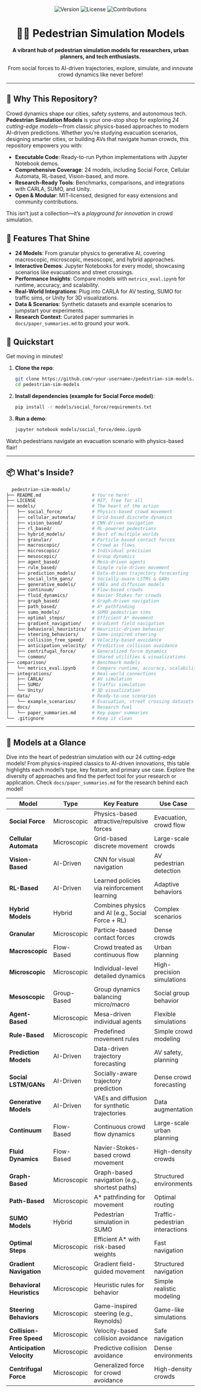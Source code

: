 <p align="center">
  <img src="https://img.shields.io/badge/Version-1.0-blue.svg" alt="Version">
  <img src="https://img.shields.io/badge/License-MIT-green.svg" alt="License">
  <img src="https://img.shields.io/badge/Contributions-Welcome-orange.svg" alt="Contributions">
</p>

<h1 align="center">🚶‍♂️ Pedestrian Simulation Models</h1>
<p align="center">
  <strong>A vibrant hub of pedestrian simulation models for researchers, urban planners, and tech enthusiasts.</strong>
</p>
<p align="center">
  From social forces to AI-driven trajectories, explore, simulate, and innovate crowd dynamics like never before!
</p>

---

## 🌟 Why This Repository?

Crowd dynamics shape our cities, safety systems, and autonomous tech. **Pedestrian Simulation Models** is your one-stop shop for exploring *24 cutting-edge models*—from classic physics-based approaches to modern AI-driven predictions. Whether you're studying evacuation scenarios, designing smarter cities, or building AVs that navigate human crowds, this repository empowers you with:

- **Executable Code**: Ready-to-run Python implementations with Jupyter Notebook demos.
- **Comprehensive Coverage**: 24 models, including Social Force, Cellular Automata, RL-based, Vision-based, and more.
- **Research-Ready Tools**: Benchmarks, comparisons, and integrations with CARLA, SUMO, and Unity.
- **Open & Modular**: MIT-licensed, designed for easy extensions and community contributions.

This isn’t just a collection—it’s a *playground for innovation* in crowd simulation.

## 🎨 Features That Shine

- **24 Models**: From granular physics to generative AI, covering macroscopic, microscopic, mesoscopic, and hybrid approaches.
- **Interactive Demos**: Jupyter Notebooks for every model, showcasing scenarios like evacuations and street crossings.
- **Performance Insights**: Compare models with `metrics_eval.ipynb` for runtime, accuracy, and scalability.
- **Real-World Integrations**: Plug into CARLA for AV testing, SUMO for traffic sims, or Unity for 3D visualizations.
- **Data & Scenarios**: Synthetic datasets and example scenarios to jumpstart your experiments.
- **Research Context**: Curated paper summaries in `docs/paper_summaries.md` to ground your work.

## 🚀 Quickstart

Get moving in minutes!

1. **Clone the repo**:
   ```bash
   git clone https://github.com/<your-username>/pedestrian-sim-models.git
   cd pedestrian-sim-models
   ```
2. **Install dependencies (example for Social Force model)**:
   ```bash
   pip install -r models/social_force/requirements.txt
   ```
3. **Run a demo**:
    ```bash
   jupyter notebook models/social_force/demo.ipynb
   ```
Watch pedestrians navigate an evacuation scenario with physics-based flair!

---

## 📦 What's Inside?
 ```bash
   pedestrian-sim-models/
├── README.md                   # You're here!
├── LICENSE                     # MIT, free for all
├── models/                     # The heart of the action
│   ├── social_force/           # Physics-based crowd movement
│   ├── cellular_automata/      # Grid-based discrete dynamics
│   ├── vision_based/           # CNN-driven navigation
│   ├── rl_based/               # RL-powered pedestrians
│   ├── hybrid_models/          # Best of multiple worlds
│   ├── granular/               # Particle-based contact forces
│   ├── macroscopic/            # Crowd as flows
│   ├── microscopic/            # Individual precision
│   ├── mesoscopic/             # Group dynamics
│   ├── agent_based/            # Mesa-driven agents
│   ├── rule_based/             # Simple rule-driven movement
│   ├── prediction_models/      # Data-driven trajectory forecasting
│   ├── social_lstm_gans/       # Socially-aware LSTMs & GANs
│   ├── generative_models/      # VAEs and diffusion models
│   ├── continuum/              # Flow-based crowds
│   ├── fluid_dynamics/         # Navier-Stokes for crowds
│   ├── graph_based/            # Graph-driven navigation
│   ├── path_based/             # A* pathfinding
│   ├── sumo_models/            # SUMO pedestrian sims
│   ├── optimal_steps/          # Efficient A* movement
│   ├── gradient_navigation/    # Gradient field navigation
│   ├── behavioral_heuristics/  # Heuristic-driven behavior
│   ├── steering_behaviors/     # Game-inspired steering
│   ├── collision_free_speed/   # Velocity-based avoidance
│   ├── anticipation_velocity/  # Predictive collision avoidance
│   ├── centrifugal_force/      # Generalized force dynamics
│   └── common/                 # Shared utilities & visualizations
├── comparison/                 # Benchmark models
│   └── metrics_eval.ipynb      # Compare runtime, accuracy, scalability
├── integrations/               # Real-world connections
│   ├── CARLA/                  # AV simulation
│   ├── SUMO/                   # Traffic simulation
│   └── Unity/                  # 3D visualization
├── data/                       # Ready-to-use scenarios
│   └── example_scenarios/      # Evacuation, street crossing datasets
├── docs/                       # Research fuel
│   └── paper_summaries.md      # Key paper summaries
└── .gitignore                  # Keep it clean
   ```
---

## 🧠 Models at a Glance

Dive into the heart of pedestrian simulation with our 24 cutting-edge models! From physics-inspired classics to AI-driven innovations, this table highlights each model’s type, key feature, and primary use case. Explore the diversity of approaches and find the perfect tool for your research or application. Check `docs/paper_summaries.md` for the research behind each model!

| Model | Type | Key Feature | Use Case |
|-------|------|-------------|----------|
| **Social Force** | Microscopic | Physics-based attractive/repulsive forces | Evacuation, crowd flow |
| **Cellular Automata** | Microscopic | Grid-based discrete movement | Large-scale crowds |
| **Vision-Based** | AI-Driven | CNN for visual navigation | AV pedestrian detection |
| **RL-Based** | AI-Driven | Learned policies via reinforcement learning | Adaptive behaviors |
| **Hybrid Models** | Hybrid | Combines physics and AI (e.g., Social Force + RL) | Complex scenarios |
| **Granular** | Microscopic | Particle-based contact forces | Dense crowds |
| **Macroscopic** | Flow-Based | Crowd treated as continuous flow | Urban planning |
| **Microscopic** | Microscopic | Individual-level detailed dynamics | High-precision simulations |
| **Mesoscopic** | Group-Based | Group dynamics balancing micro/macro | Social group behavior |
| **Agent-Based** | Microscopic | Mesa-driven individual agents | Flexible simulations |
| **Rule-Based** | Microscopic | Predefined movement rules | Simple crowd modeling |
| **Prediction Models** | AI-Driven | Data-driven trajectory forecasting | AV safety, planning |
| **Social LSTM/GANs** | AI-Driven | Socially-aware trajectory prediction | Dense crowd forecasting |
| **Generative Models** | AI-Driven | VAEs and diffusion for synthetic trajectories | Data augmentation |
| **Continuum** | Flow-Based | Continuous crowd flow dynamics | Large-scale urban planning |
| **Fluid Dynamics** | Flow-Based | Navier-Stokes-based crowd movement | High-density crowds |
| **Graph-Based** | Microscopic | Graph-based navigation (e.g., shortest paths) | Structured environments |
| **Path-Based** | Microscopic | A* pathfinding for movement | Optimal routing |
| **SUMO Models** | Hybrid | Pedestrian simulation in SUMO | Traffic-pedestrian interactions |
| **Optimal Steps** | Microscopic | Efficient A* with risk-based weights | Fast navigation |
| **Gradient Navigation** | Microscopic | Gradient field-guided movement | Structured navigation |
| **Behavioral Heuristics** | Microscopic | Heuristic rules for behavior | Simple realistic modeling |
| **Steering Behaviors** | Microscopic | Game-inspired steering (e.g., Reynolds) | Game-like simulations |
| **Collision-Free Speed** | Microscopic | Velocity-based collision avoidance | Safe navigation |
| **Anticipation Velocity** | Microscopic | Predictive collision avoidance | Dense environments |
| **Centrifugal Force** | Microscopic | Generalized force for crowd avoidance | High-density crowds |
